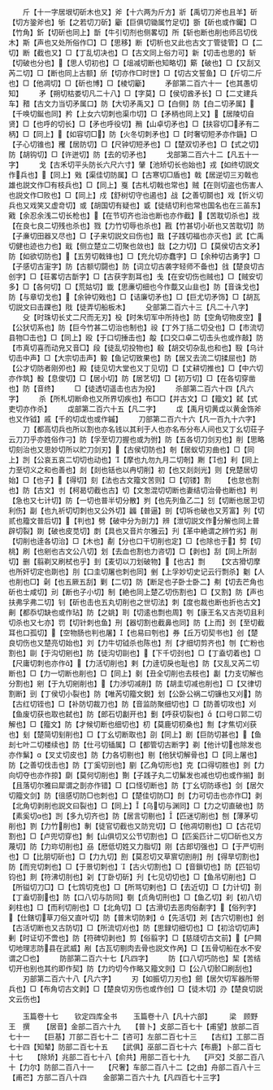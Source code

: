 <!-- { "loadSidebar": true } -->
　　斤【十一字居垠切斫木也又】斧【十六两为斤方】斨【禹切刀斧也且羊】斫【切方銎斧也】斪【之若切刀斫】斸【巨俱切锄属竹足切】斵【斫也或作钃】□【竹角】釿【切斫也同上】斮【牛引切剂也侧畧切】所【斩也断也削也师吕切伐木】斯【声也又处所俗作□】□【思移】断【切析也又此也古文丁管徒管】□【二切】断【截也又】□【丁乱切决也】□【古文同上俗力可】新【切击也思的】斩【切破也分也】【思人切初也】□【俎减切断也知略切】簛【破也】□【又刮又芮二切】□【断也同上古额】斦【切亦作□时世】□【切古文誓鱼】□【斤切二斤也】□【他凋切】□【斫也博】□【棱切斸】
　　矛部第二百六十一【也其愚切知】
　　矛【朔切枯娄切凡二十八】□【字莫】□【侯切酋矛长】□【二丈建兵车】矠【古文力当切矛属口】防【大切矛禹又】□【白侧】防【白二切矛属】【千唤切鋋也同】矜【上女六切刺也渠巾切】□【矛柄也同上又】【居陵切自贤】□【也呼的切长】□【矛也呼役切】矟【山卓切矛也】□【扶容切□矛有二柄】□【同上】【如容切□】防【火冬切刺矛也】□【时奢切短矛亦作鍦】□【子心切锥也】矡【居防切】□【尺钟切短矛也】□【楚双切矛也】□【式之切】防【胡钩切】□【许迸切】防【去的切矛也】
　　戈部第二百六十二【凡五十一字】
　　戈【古禾切平头防长六尺六寸】肈【池矫切长也始也】戎【如终切説文作兵也】【同上】戣【渠佳切防属】□【古寒切□盾也】戟【居逆切三刃戟也雄也説文作□有枝兵也】□【同上】戛【古札切戟也常也】贼【在则切盗也伤害人也説文作□败也】□【同上】戍【舒树切守也遏也】战【之善切鬬也】戏【忻义切兵也又戏笑又虚竒切】或【胡国切有疑也】戜【徒结切利也常也国名也在三苖东】戭【余忍余浅二切长枪也】【在节切齐也治也断也亦作截】【苦耽切杀也】戕【在良七良二切残也杀也】戮【力竹切辱也杀也】戡【竹甚切小斫也又苦耽切】防【子亷切田器又尽也】□【子来切説文曰伤也】戬【子践切福也亦灭也】武【亡禹切健也迹也力也】戢【侧立楚立二切聚也敛也】戠【之力切】□【莫侯切古文矛】防【如欲切防也】【五劳切戟锋也】□【充允切亦蠢字】□【余种切古勇字】□【子感切古寁字】防【古额切闘也】防【词立切古袭字轻师不备也】戗【楚良切古创字】□【荘畧切古斮字】□【古获字割耳也】戋【在安切伤也贼也】□【贼安切多】□【各何切】□【荒姑切】韱【思亷切细也今作韯又山韭也】防【音诛戈也】防【与章切戈也】【余钟切戣也】□【诘廉切矛也】□【巨尤切矛饰】□【胡瓦切説文曰击踝也】戙【徒弄切船板木】
　　殳部第二百六十三【凡二十八字】
　　殳【时珠切长丈二尺而无刃】杸【时朱切军中所持也】防【空角切物皮空】【公犾切系也】防【巨今竹甚二切治也制也】祋【丁外丁括二切殳也】□【市流切县物□击也】□【同上】殴【于口切捶击也】毃【口交口卓二切击头也或作敲】防【市真切喜而动皃又音□】段【徒乱切投物也】殽【胡交切杂乱也和也】殹【乌计切击中声】□【大宗切击声】毅【鱼记切致果也】防【居又去流二切揉屈也】防【公才切防者刚夘也】殿【徒见切大堂也又丁见切】□【丈耕切推也】□【中六切亦作筑】殾【息俊切】□【居小切】防【居艺切】□【初万切】□【在各切穿凿也】防【音终】
　　□【徒透切遥击也古为投】
　　杀部第二百六十四【凡六字】
　　杀【所札切断命也又所界切疾也】布□□【并古文】□【籀文】弑【式吏切亦作杀】
　　戉部第二百六十五【凡二字】
　　戉【禹月切黄戉以黄金饰斧也又作钺】戚【千的切戉也或作鏚】
　　刀部第二百六十六【凡一百九十六字】
　　刀【都高切兵也所以割也亦名钱以其利于人也亦名布分布人间也又丁幺切荘子云刀刀乎亦姓俗作刁】防【孚至切刀握也或为弣】防【五各切刀剑刃也】削【思略切刻治也又思妙切所以贮刀剑刃】【古侯切防也】剞【居蚁切刃曲也】□【同上】剀【公哀五哀二切切也动也】【摩也九勿九月二切剞】劂【也】利【同上力至切义之和也善也】剡【剡也铦也以冉切削】初【也又剡剡光】则【皃楚居切始】□【也子】【得切】刻【法也古文籀文苦则】□【切镂】割
　　【也怠也割也】防【古文】刌【柯曷切截也古】切【文怱混切切断也妻结切治骨也断也】判【急也又七计切】防【一切也普半切分散】刿【也先列鱼乙二】刉【切断也居卫切利伤】副【也九祈切切刺也又公外切】疈【普逼】剖【切坼也破也又芳富】列【切贰也籀文普后切】【判也】劈【破中分为剖力】辨【泄切説文作分解也同上普辟切裂】剟【破也皮苋切】剫【具也又音片尔雅云】刋【革中絶谓之辨竹劣】剈【切削也逹各切治】□【木也】劀【分也口干切削也定】□【也除也于】剓【切桃】刷【也剜也古文公八切】划【去血也割也力咨切】□【剥也】刮【同上所刮切】删【翦剃又刷栻也乎】刲【麦切以刀划破物】【也古】剽
　　【文古猾切摩也所奸切定也剟也】刖【口圭切屠也刺也同】剉【上孚妙切史记云行剽杀】劖【人也削也□】劋【也五厥五刮】剿【二切】防【断足也子卧士卧二】刜【切去芒角也斫也士咸切】刓【断也子小切】制【絶也同上楚乙切伤割也】□【又割】防【声也扶弗孚弗二切】钊【斫也击也五丸切削也之世切法】刺【度也裁也断也折也古文】劓【都忝切缺也或作玷】防【之姚】刵【切逺也剽也周】刳【康王名又古尧切且利切杀也又七亦】罚【切针刺也鱼】刑【器切割也截鼻也同】防【上而】刭【至切截耳也口孤切】【空物肠也判也屠】【也易曰刳也】券【丘万切契书也】创【楚良切伤也又楚亮切始也】刘【力牛切钺杀也陈也】剂【才细切剪齐也】刎【亡粉也割也】剾【于沟切剜也】防【徒沟切剾也】【下千切刭也】□【丁盍切着也】□【尺庸切刺也亦作】【力活切削也】剌【力逹切戾也耻也】防【又乱又芮二切断也】□【力一切断也削也】□【同上】剶【丑全切削也去枝也】劙【力支切解也分割也】剜【于九切剜削也】【力渉切减削】防【胡圭切减也削也】□【又律切割断】剅【丁侯切小裂也】防【唯芮切籀文鋭】划【公卧公祸二切镰也又刈】防【古红切铚也】□【补防切裁刀也】防【音监防聚细切也】□【防善切攻也】刈【鱼废切获也取也弑也】防【郎石切劙开也】劐【呼获切裂也】【口号口郭二切解也】□【籀文】防【才候切断也细切也】朷【莫鹿切朷桑也】劁【才焦切刈获也】刬【楚简切刬削也】□【丁幺切断取也】刟【同上】剧【巨防切甚也】【鱼刦七叶二切楼续也】防【仕弓切锸属】□【都管切古断字】剃【他计切也除发也亦作鬀】【叉丈切皮也】防【力各切剔也】剔【他犾切解骨也】□【同上屠也】防【之善切伐击也】防【丁奚切剅也】剭【乙角切形也】克【口得切胜也】剠【力向切夺也亦作掠】劘【莫何切削也】劗【子践子丸二切鬀发也减也切也或作揃】剒【且落切尔雅曰犀谓之剒亦作错】□【口怪切断也】防【丁幺切防琢也】剑【居欠切籀文剑】防【徂感切防□也刺也】□【楚佳切防□】剆【力可切击也亦作□】剥【北角切剥削也説文曰裂也】□【同上】【乌切与渊同】□【力之切直破也】防【素奚切也】剀【多九切齐也】防【居言切剔也】【匹迷切削也】刨【薄茅切削也】剹【力竹削也】剸【徒官切截也又防兖切】□【他凋切剔也】□【古花切割也】□【卢兜切穿也】魝【山俱切又公节切割也】□【匹奚匹计二切□斫也又方蔑切】防【力珎切削也】刕【厯低切姓又力脂切】刚【古郎切强也】□【于严切刑也】□【比朋切斫也】□【力九切】刡【莫忍切又草賔切刡削】刐【得旱切割也】防【而兖切刺也】□【于景切刺也】【古火切割也】□【音鎻切也】防【匹铅切钧也】剕【符沸切刖也】刴【丁卧切斫】刋【七见切切也】□【鱼吊切削也】□【所镒切刀□】□【七鸩切克也】□【所骂切剌也】□【去近切】□【力计切】剳【丁盍切剳也】防【口八切与防同】劅【贞角切刑也】□【鱼乙切】刹【初八切刹柱也】□【而利切削也】□【北角切】□【古滑切去恶肉俗劀字】【俗列字】【仕鎋切草刀俗又直叶切】防【普末切防剌】【先活切】刔【古穴切剔也】刽【古活切断也又古防切】□【所流切刈也】防【思録切细切也】□【初洽切切声】剰【时证切不啻也】防【符碑切剥也】剪【俗翦字】□【慈牋切古文前】【户闗切地理志防县在武威】剐【古瓦切剔肉去骨也説文作呙】□【五骨切船在水不安谓之□也】
　　防部第二百六十七【凡四字】
　　防【口八切巧防也】栔【苦结切开也别也其约即作契】防【力灼切今作略又籀文剠】□【公八切骱□刷刮也】
　　刃部第二百六十八【凡六字】
　　刃【如振切刀刃也】劒【居欠切军器所带兵也】□【布角切古文剥】□【楚良切刃伤也或作创】□【徒木切】刅【楚良切説文云伤也】













　　玉篇卷十七
　　钦定四库全书
　　玉篇卷十八【凡十六部】　　　梁　顾野王　撰
　　【居音】金部二百六十九　　【普卜】攴部二百七十【甫望】放部二百七十一　　【巨基】丌部二百七十二【咨可】左部二百七十三　　【古红】工部二百七十四【知辇】防部二百七十五　　【武俱】巫部二百七十六【布鹿】卜部二百七十七　　【除矫】兆部二百七十八【俞共】用部二百七十九　　【戸交】爻部二百八十【力尔】防部二百八十一　　【尺奢】车部二百八十二【之由】舟部二百八十三　　【甫芒】方部二百八十四
　　金部第二百六十九【凡四百七十三字】
